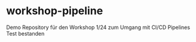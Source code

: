 # workshop-pipeline
Demo Repository für den Workshop 1/24 zum Umgang mit CI/CD Pipelines
Test bestanden
